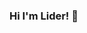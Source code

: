 ### Hi I'm Lider! 👋

<!--
**LiderNebi/LiderNebi** is a ✨ _special_ ✨ repository because its `README.md` (this file) appears on your GitHub profile.

Here are some ideas to get you started:

- 🧑‍💼 Highly motivated Computer Programing student and Mechanical Engineering graduate, with a proven track
record in time management, and the ability to pivot and adapt to any work environment.
- 🌱 I’m currently learning about front-end languages and frameworks such as Javascript, Node.js and React.
